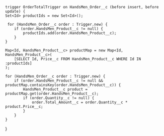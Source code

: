     trigger OrderTotalTrigger on HandsMen_Order__c (before insert, before update) {
    Set<Id> productIds = new Set<Id>();
 
     for (HandsMen_Order__c order : Trigger.new) {
        if (order.HandsMen_Product__c != null) {
            productIds.add(order.HandsMen_Product__c);
        }
    }
 
    Map<Id, HandsMen_Product__c> productMap = new Map<Id, HandsMen_Product__c>(
        [SELECT Id, Price__c FROM HandsMen_Product__c WHERE Id IN :productIds]
    );
 
    for (HandsMen_Order__c order : Trigger.new) {
        if (order.HandsMen_Product__c != null && productMap.containsKey(order.HandsMen_Product__c)) {
            HandsMen_Product__c product = productMap.get(order.HandsMen_Product__c);
            if (order.Quantity__c != null) {
                order.Total_Amount__c = order.Quantity__c * product.Price__c;
            }
        }
    }
}
